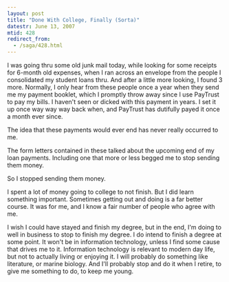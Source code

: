 ```yaml
---
layout: post
title: "Done With College, Finally (Sorta)"
datestr: June 13, 2007
mtid: 428
redirect_from:
  - /saga/428.html
---
```


I was going thru some old junk mail today, while looking for some receipts for 6-month old expenses, when I ran across an envelope from the people I consolidated my student loans thru.  And after a little more looking, I found 3 more.  Normally, I only hear from these people once a year when they send me my payment booklet, which I promptly throw away since I use PayTrust to pay my bills.  I haven't seen or dicked with this payment in years.  I set it up once way way way back when, and PayTrust has dutifully payed it once a month ever since.

The idea that these payments would ever end has never really occurred to me.

The form letters contained in these talked about the upcoming end of my loan payments.  Including one that more or less begged me to stop sending them money.

So I stopped sending them money.

I spent a lot of money going to college to not finish.  But I did learn something important.  Sometimes getting out and doing is a far better course.  It was for me, and I know a fair number of people who agree with me.

I wish I could have stayed and finish my degree, but in the end, I'm doing to well in business to stop to finish my degree.  I do intend to finish a degree at some point.  It won't be in information technology, unless I find some cause that drives me to it.  Information technology is relevant to modern day life, but not to actually living or enjoying it.  I will probably do something like literature, or marine biology.  And I'll probably stop and do it when I retire, to give me something to do, to keep me young.
